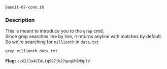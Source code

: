 `bandit-07-conn.sh`

### Description   
This is meant to introduce you to the `grep` cmd.   
Since grep searches line by line, it returns anyline with matches by default. So we're searching for `millionth` in `data.txt`

```bash
grep millionth data.txt
```
**Flag:** `cvX2JJa4CFALtqS87jk27qwqGhBM9plV`
